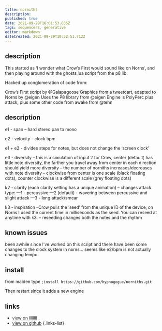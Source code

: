 ```yaml
---
title: norniths
description: 
published: true
date: 2021-09-29T16:01:53.835Z
tags: sequencers, generative
editor: markdown
dateCreated: 2021-09-29T10:52:51.712Z
---
```


## description

This started as ‘I wonder what Crow’s First would sound like on Norns’, and then playing around with the ghosts.lua script from the p8 lib.

Hacked up conglomeration of code from:

Crow’s First script by @Galapagoose
Graphics from a tweetcart, adapted to Norns by @eigen
Uses the P8 library from @eigen
Engine is PolyPerc plus attack, plus some other code from awake from @tehn

## description

e1 - span
– hard stereo pan to mono

e2 - velocity
– clock bpm

e1 + e2 - divides steps for notes, but does not change the ‘screen clock’

e3 - diversity
– this is a simulation of input 2 for Crow, center (default) has little note diversity, the farther you travel away from center in each direction should yield more diversity
– the number of norniths increases/decreases with note diversity
– clockwise from center is one scale (black floating dots), counter clockwise is a different scale (grey floating dots)

k2 - clarity (each clarity setting has a unique animation)
– changes attack type:
—1 - percussive
—2 (default) - wavering between percussive and slight attack
—3 - long attack/smear

k3 - inspiration
–Crow pulls the ‘seed’ from the unique ID of the device, on Norns I used the current time in milliseconds as the seed. You can reseed at anytime with k3.
– reseeding changes both the notes and the rhythm

## known issues
been awhile since I've worked on this script and there have been some changes to the clock system in norns... seems like e2/bpm is not actually changing tempo. 

## install

from maiden type
`;install https://github.com/hypnogogue/norniths.git`

Then restart since it adds a new engine

## links

- [view on llllllll](https://llllllll.co/t/norniths-crows-first-for-norns/40856)
- [view on github](https://github.com/hypnogogue/norniths)
{.links-list}